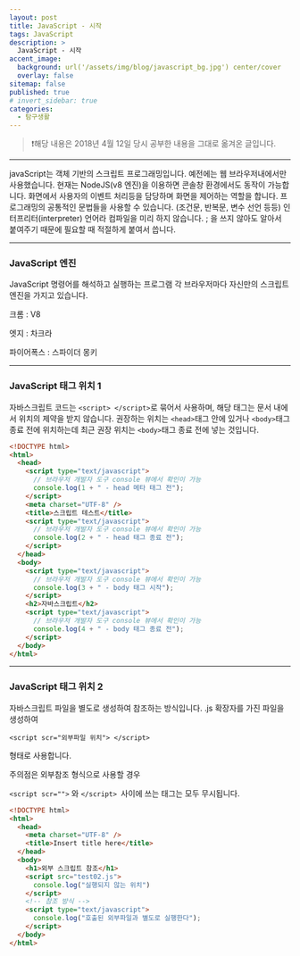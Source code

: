 ```yaml
---
layout: post
title: JavaScript - 시작
tags: JavaScript
description: >
  JavaScript - 시작
accent_image:
  background: url('/assets/img/blog/javascript_bg.jpg') center/cover
  overlay: false
sitemap: false
published: true
# invert_sidebar: true
categories:
  - 탐구생활
---
```


> ❗️해당 내용은 2018년 4월 12일 당시 공부한 내용을 그대로 옮겨온 글입니다.

---

javaScript는 객체 기반의 스크립트 프로그래밍입니다.
예전에는 웹 브라우저내에서만 사용했습니다.
현재는 NodeJS(v8 엔진)을 이용하면 콘솔창 환경에서도 동작이 가능합니다.
화면에서 사용자의 이벤트 처리등을 담당하며 화면을 제어하는 역할을 합니다.
프로그래밍의 공통적인 문법들을 사용할 수 있습니다. (조건문, 반복문, 변수 선언 등등)
인터프리터(interpreter) 언어라 컴파일을 미리 하지 않습니다.
; 을 쓰지 않아도 알아서 붙여주기 때문에 필요할 때 적절하게 붙여서 씁니다.

---

### JavaScript 엔진

JavaScript 명령어를 해석하고 실행하는 프로그램
각 브라우저마다 자신만의 스크립트 엔진을 가지고 있습니다.

크롬 : V8

엣지 : 차크라

파이어폭스 : 스파이더 몽키

---

### JavaScript 태그 위치 1

자바스크립트 코드는 `<script> </script>`로 묶어서 사용하며,
해당 태그는 문서 내에서 위치의 제약을 받지 않습니다.
권장하는 위치는 `<head>`태그 안에 있거나 `<body>`태그 종료 전에 위치하는데
최근 권장 위치는 `<body>`태그 종료 전에 넣는 것입니다.

```html
<!DOCTYPE html>
<html>
  <head>
    <script type="text/javascript">
      // 브라우저 개발자 도구 console 뷰에서 확인이 가능
      console.log(1 + " - head 메타 태그 전");
    </script>
    <meta charset="UTF-8" />
    <title>스크립트 테스트</title>
    <script type="text/javascript">
      // 브라우저 개발자 도구 console 뷰에서 확인이 가능
      console.log(2 + " - head 태그 종료 전");
    </script>
  </head>
  <body>
    <script type="text/javascript">
      // 브라우저 개발자 도구 console 뷰에서 확인이 가능
      console.log(3 + " - body 태그 시작");
    </script>
    <h2>자바스크립트</h2>
    <script type="text/javascript">
      // 브라우저 개발자 도구 console 뷰에서 확인이 가능
      console.log(4 + " - body 태그 종료 전");
    </script>
  </body>
</html>
```

---

### JavaScript 태그 위치 2

자바스크립트 파일을 별도로 생성하여 참조하는 방식입니다.
.js 확장자를 가진 파일을 생성하여

`<script scr="외부파일 위치"> </script>`

형태로 사용합니다.

주의점은 외부참조 형식으로 사용할 경우

`<script scr="">` 와 `</script> `사이에 쓰는 태그는 모두 무시됩니다.

```html
<!DOCTYPE html>
<html>
  <head>
    <meta charset="UTF-8" />
    <title>Insert title here</title>
  </head>
  <body>
    <h1>외부 스크립트 참조</h1>
    <script src="test02.js">
      console.log("실행되지 않는 위치")
    </script>
    <!-- 참조 방식 -->
    <script type="text/javascript">
      console.log("호출된 외부파일과 별도로 실행한다");
    </script>
  </body>
</html>
```
